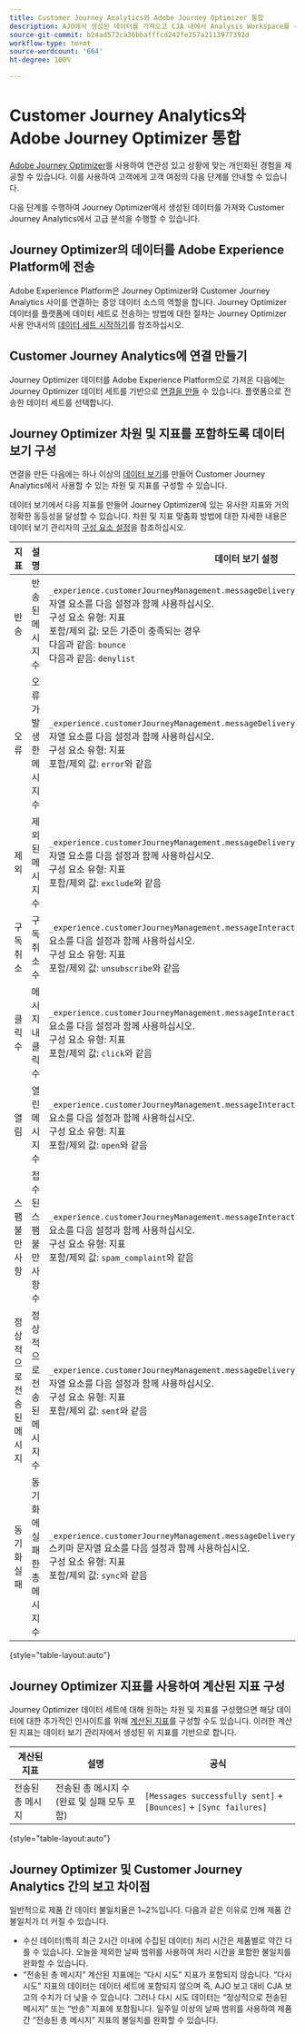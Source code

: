 ```yaml
---
title: Customer Journey Analytics와 Adobe Journey Optimizer 통합
description: AJO에서 생성된 데이터를 가져오고 CJA 내에서 Analysis Workspace를 사용하여 가져온 데이터를 분석하십시오.
source-git-commit: b24ad572ca36bbafffcd242fe257a2113977392d
workflow-type: tm+mt
source-wordcount: '664'
ht-degree: 100%

---
```



# Customer Journey Analytics와 Adobe Journey Optimizer 통합

[Adobe Journey Optimizer](https://experienceleague.adobe.com/docs/journey-optimizer/using/get-started/get-started.html)를 사용하여 연관성 있고 상황에 맞는 개인화된 경험을 제공할 수 있습니다. 이를 사용하여 고객에게 고객 여정의 다음 단계를 안내할 수 있습니다.

다음 단계를 수행하여 Journey Optimizer에서 생성된 데이터를 가져와 Customer Journey Analytics에서 고급 분석을 수행할 수 있습니다.

## Journey Optimizer의 데이터를 Adobe Experience Platform에 전송

Adobe Experience Platform은 Journey Optimizer와 Customer Journey Analytics 사이를 연결하는 중앙 데이터 소스의 역할을 합니다. Journey Optimizer 데이터를 플랫폼에 데이터 세트로 전송하는 방법에 대한 절차는 Journey Optimizer 사용 안내서의 [데이터 세트 시작하기](https://experienceleague.adobe.com/docs/journey-optimizer/using/data-management/datasets/get-started-datasets.html)를 참조하십시오.

## Customer Journey Analytics에 연결 만들기

Journey Optimizer 데이터를 Adobe Experience Platform으로 가져온 다음에는 Journey Optimizer 데이터 세트를 기반으로 [연결을 만들](/help/connections/create-connection.md) 수 있습니다. 플랫폼으로 전송한 데이터 세트를 선택합니다.

## Journey Optimizer 차원 및 지표를 포함하도록 데이터 보기 구성

연결을 만든 다음에는 하나 이상의 [데이터 보기](/help/data-views/create-dataview.md)를 만들어 Customer Journey Analytics에서 사용할 수 있는 차원 및 지표를 구성할 수 있습니다.

데이터 보기에서 다음 지표를 만들어 Journey Optimizer에 있는 유사한 지표와 거의 정확한 동등성을 달성할 수 있습니다. 차원 및 지표 맞춤화 방법에 대한 자세한 내용은 데이터 보기 관리자의 [구성 요소 설정](/help/data-views/component-settings/overview.md)을 참조하십시오.

| 지표 | 설명 | 데이터 보기 설정 |
| --- | --- | --- |
| 반송 | 반송된 메시지 수 | `_experience.customerJourneyManagement.messageDeliveryfeedback.feedbackStatus` 스키마 문자열 요소를 다음 설정과 함께 사용하십시오.<br>구성 요소 유형: 지표<br>포함/제외 값: 모든 기준이 충족되는 경우<br>다음과 같음: `bounce`<br>다음과 같음: `denylist` |
| 오류 | 오류가 발생한 메시지 수 | `_experience.customerJourneyManagement.messageDeliveryfeedback.feedbackStatus` 스키마 문자열 요소를 다음 설정과 함께 사용하십시오.<br>구성 요소 유형: 지표<br>포함/제외 값: `error`와 같음 |
| 제외 | 제외된 메시지 수 | `_experience.customerJourneyManagement.messageDeliveryfeedback.feedbackStatus` 스키마 문자열 요소를 다음 설정과 함께 사용하십시오.<br>구성 요소 유형: 지표<br>포함/제외 값: `exclude`와 같음 |
| 구독 취소 | 구독 취소 수 | `_experience.customerJourneyManagement.messageInteraction.interactionType` 스키마 문자열 요소를 다음 설정과 함께 사용하십시오.<br>구성 요소 유형: 지표<br>포함/제외 값: `unsubscribe`와 같음 |
| 클릭 수 | 메시지 내 클릭 수 | `_experience.customerJourneyManagement.messageInteraction.interactionType` 스키마 문자열 요소를 다음 설정과 함께 사용하십시오.<br>구성 요소 유형: 지표<br>포함/제외 값: `click`와 같음 |
| 열림 | 열린 메시지 수 | `_experience.customerJourneyManagement.messageInteraction.interactionType` 스키마 문자열 요소를 다음 설정과 함께 사용하십시오.<br>구성 요소 유형: 지표<br>포함/제외 값: `open`와 같음 |
| 스팸 불만 사항 | 접수된 스팸 불만 사항 수 | `_experience.customerJourneyManagement.messageInteraction.interactionType` 스키마 문자열 요소를 다음 설정과 함께 사용하십시오.<br>구성 요소 유형: 지표<br>포함/제외 값: `spam_complaint`와 같음 |
| 정상적으로 전송된 메시지 | 정상적으로 전송된 메시지 수 | `_experience.customerJourneyManagement.messageDeliveryfeedback.feedbackStatus` 스키마 문자열 요소를 다음 설정과 함께 사용하십시오.<br>구성 요소 유형: 지표<br>포함/제외 값: `sent`와 같음 |
| 동기화 실패 | 동기화에 실패한 총 메시지 수 | `_experience.customerJourneyManagement.messageDeliveryfeedback.messageFailure.category` 스키마 문자열 요소를 다음 설정과 함께 사용하십시오.<br>구성 요소 유형: 지표<br>포함/제외 값: `sync`와 같음 |

{style=&quot;table-layout:auto&quot;}

## Journey Optimizer 지표를 사용하여 계산된 지표 구성

Journey Optimizer 데이터 세트에 대해 원하는 차원 및 지표를 구성했으면 해당 데이터에 대한 추가적인 인사이트를 위해 [계산된 지표](/help/components/calc-metrics/calc-metr-overview.md)를 구성할 수도 있습니다. 이러한 계산된 지표는 데이터 보기 관리자에서 생성된 위 지표를 기반으로 합니다.

| 계산된 지표 | 설명 | 공식 |
| --- | --- | --- |
| 전송된 총 메시지 | 전송된 총 메시지 수 (완료 및 실패 모두 포함) | `[Messages successfully sent]` + `[Bounces]` + `[Sync failures]` |

{style=&quot;table-layout:auto&quot;}

## Journey Optimizer 및 Customer Journey Analytics 간의 보고 차이점

일반적으로 제품 간 데이터 불일치율은 1~2%입니다. 다음과 같은 이유로 인해 제품 간 불일치가 더 커질 수 있습니다.

* 수신 데이터(특히 최근 2시간 이내에 수집된 데이터) 처리 시간은 제품별로 약간 다를 수 있습니다. 오늘을 제외한 날짜 범위를 사용하여 처리 시간을 포함한 불일치를 완화할 수 있습니다.
* “전송된 총 메시지” 계산된 지표에는 “다시 시도” 지표가 포함되지 않습니다. “다시 시도” 지표의 데이터는 데이터 세트에 포함되지 않으며 즉, AJO 보고 대비 CJA 보고의 수치가 더 낮을 수 있습니다. 그러나 다시 시도 데이터는 “정상적으로 전송된 메시지” 또는 “반송” 지표에 포함됩니다. 일주일 이상의 날짜 범위를 사용하여 제품 간 “전송된 총 메시지” 지표의 불일치를 완화할 수 있습니다.
